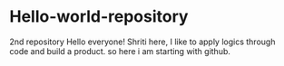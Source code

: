 # Hello-world-repository
2nd repository
Hello everyone!
Shriti here, I like to apply logics through code and build a product.
so here i am starting with github.
